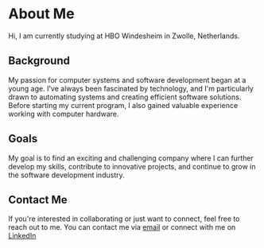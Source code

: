 # About Me

Hi, I am currently studying at HBO Windesheim in Zwolle, Netherlands.

## Background

My passion for computer systems and software development began at a young age. I've always been fascinated by technology, and I'm particularly drawn to automating systems and creating efficient software solutions. Before starting my current program, I also gained valuable experience working with computer hardware.

## Goals

My goal is to find an exciting and challenging company where I can further develop my skills, contribute to innovative projects, and continue to grow in the software development industry.

## Contact Me

If you're interested in collaborating or just want to connect, feel free to reach out to me. You can contact me via [email](mailto:diademen01.spits@icloud.com) or connect with me on [LinkedIn](https://www.linkedin.com/in/stefan-post-bbb169156)

<!---
stefanpost268/stefanpost268 is a ✨ special ✨ repository because its `README.md` (this file) appears on your GitHub profile.
You can click the Preview link to take a look at your changes.
--->


<!---
stefanpost268/stefanpost268 is a ✨ special ✨ repository because its `README.md` (this file) appears on your GitHub profile.
You can click the Preview link to take a look at your changes.
--->
